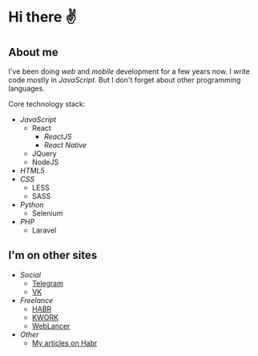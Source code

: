 # Hi there ✌️

## About me

I've been doing *web* and *mobile* development for a few years now. I write code mostly in *JavaScript*. But I don't forget about other programming languages.

Core technology stack:

* *JavaScript*
    + React
        - _ReactJS_
        - _React Native_
    + JQuery
    + NodeJS
* *HTML5*
* *CSS*
    + LESS
    + SASS
* *Python*
    + Selenium
* *PHP*
    + Laravel

## I'm on other sites

* *Social*
    + [Telegram](https://t.me/zloishavrin)
    + [VK](https://vk.com/zloishavrin)
* *Freelance*
    + [HABR](https://freelance.habr.com/freelancers/shavrin)
    + [KWORK](https://kwork.ru/user/zloishavrin)
    + [WebLancer](https://www.weblancer.net/users/shavrin/)
* *Other*
    + [My articles on Habr](https://habr.com/ru/users/zloishavrin/posts/)

<!--
**zloishavrin/zloishavrin** is a ✨ _special_ ✨ repository because its `README.md` (this file) appears on your GitHub profile.

Here are some ideas to get you started:

- 🔭 I’m currently working on ...
- 🌱 I’m currently learning ...
- 👯 I’m looking to collaborate on ...
- 🤔 I’m looking for help with ...
- 💬 Ask me about ...
- 📫 How to reach me: ...
- 😄 Pronouns: ...
- ⚡ Fun fact: ...
-->
